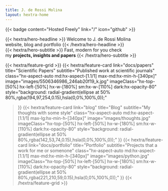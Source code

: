 ```yaml
---
title: J. de Rossi Molina
layout: hextra-home
---
```


{{< badge content="Hosted Freely" link="/" icon="github" >}}

<div class="hx-mt-6 hx-mb-6">
{{< hextra/hero-headline >}}
  Welcome to J. de Rossi Molina&nbsp;<br class="sm:hx-block hx-hidden" />website, blog and portfolio
{{< /hextra/hero-headline >}}
</div>

<div class="hx-mb-12">
{{< hextra/hero-subtitle >}}
  Fast, modern for you check&nbsp;<br class="sm:hx-block hx-hidden" />my <b>projects, insights and papers</b>
{{< /hextra/hero-subtitle >}}
</div>

<div class="hx-mt-6"></div>

{{< hextra/feature-grid >}}
  {{< hextra/feature-card
    link="docs/papers"
    title="Scientific Papers"
    subtitle="Published work at scientific journals"
    class="hx-aspect-auto md:hx-aspect-[1.1/1] max-md:hx-min-h-[340px]"
    image="images/5506346986_246ab20f19_k.jpg"
    imageClass="hx-top-[50%] hx-left-[50%] hx-w-[180%] sm:hx-w-[110%] dark:hx-opacity-80"
    style="background: radial-gradient(ellipse at 50% 80%,rgba(194,97,254,0.15),hsla(0,0%,100%,0));"
  >}}
  {{< hextra/feature-card
    link="blog"
    title="Blog"
    subtitle="My thoughts with some style"
    class="hx-aspect-auto md:hx-aspect-[1.1/1] max-lg:hx-min-h-[340px]"
    image="images/thoughts.jpg"
    imageClass="hx-top-[50%] hx-left-[50%] hx-w-[180%] sm:hx-w-[110%] dark:hx-opacity-80"
    style="background: radial-gradient(ellipse at 50% 80%,rgba(142,53,74,0.15),hsla(0,0%,100%,0));"
  >}}
  {{< hextra/feature-card
    link="docs/portfolio"
    title="Portfolio"
    subtitle="Projects that a work for me or somenone"
    class="hx-aspect-auto md:hx-aspect-[1.1/1] max-md:hx-min-h-[340px]"
    image="images/python.jpg"
    imageClass="hx-top-[50%] hx-left-[50%] hx-w-[180%] sm:hx-w-[110%] dark:hx-opacity-80"
    style="background: radial-gradient(ellipse at 50% 80%,rgba(221,210,59,0.15),hsla(0,0%,100%,0));"
  >}}
{{< /hextra/feature-grid >}}
